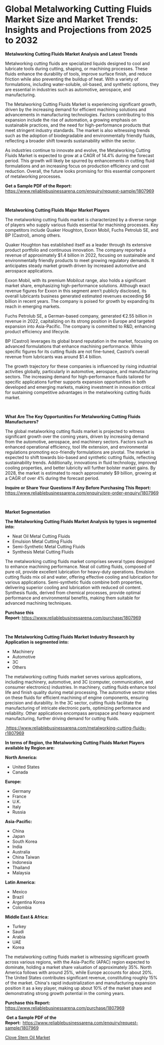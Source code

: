 <p><h1>Global Metalworking Cutting Fluids Market Size and Market Trends: Insights and Projections from 2025 to 2032</h1></p><p><strong>Metalworking Cutting Fluids Market Analysis and Latest Trends</strong></p>
<p><p>Metalworking cutting fluids are specialized liquids designed to cool and lubricate tools during cutting, shaping, or machining processes. These fluids enhance the durability of tools, improve surface finish, and reduce friction while also preventing the buildup of heat. With a variety of formulations, including water-soluble, oil-based, and synthetic options, they are essential in industries such as automotive, aerospace, and manufacturing.</p><p>The Metalworking Cutting Fluids Market is experiencing significant growth, driven by the increasing demand for efficient machining solutions and advancements in manufacturing technologies. Factors contributing to this expansion include the rise of automation, a growing emphasis on sustainable practices, and the need for high-performance products that meet stringent industry standards. The market is also witnessing trends such as the adoption of biodegradable and environmentally friendly fluids, reflecting a broader shift towards sustainability within the sector.</p><p>As industries continue to innovate and evolve, the Metalworking Cutting Fluids Market is expected to grow at a CAGR of 14.4% during the forecast period. This growth will likely be spurred by enhancements in cutting fluid formulations and an increasing focus on production efficiency and cost reduction. Overall, the future looks promising for this essential component of metalworking processes.</p></p>
<p><strong>Get a Sample PDF of the Report:&nbsp;</strong> <a href="https://www.reliablebusinessarena.com/enquiry/request-sample/1807969?utm_campaign=2330&utm_medium=2&utm_source=Github&utm_content=ia&utm_term=02032025&utm_id=metalworking-cutting-fluids">https://www.reliablebusinessarena.com/enquiry/request-sample/1807969</a></p>
<p>&nbsp;</p>
<p><strong>Metalworking Cutting Fluids Major Market Players</strong></p>
<p><p>The metalworking cutting fluids market is characterized by a diverse range of players who supply various fluids essential for machining processes. Key competitors include Quaker Houghton, Exxon Mobil, Fuchs Petrolub SE, and BP (Castrol), among others. </p><p>Quaker Houghton has established itself as a leader through its extensive product portfolio and continuous innovation. The company reported a revenue of approximately $1.4 billion in 2022, focusing on sustainable and environmentally friendly products to meet growing regulatory demands. It anticipates steady market growth driven by increased automotive and aerospace applications.</p><p>Exxon Mobil, with its premium Mobilcut range, also holds a significant market share, emphasizing high-performance solutions. Although exact revenue figures for Exxon in this segment aren’t publicly disclosed, its overall lubricants business generated estimated revenues exceeding $6 billion in recent years. The company is poised for growth by expanding its reach in emerging markets.</p><p>Fuchs Petrolub SE, a German-based company, generated €2.55 billion in revenue in 2022, capitalizing on its strong position in Europe and targeted expansion into Asia-Pacific. The company is committed to R&D, enhancing product efficiency and lifecycle.</p><p>BP (Castrol) leverages its global brand reputation in the market, focusing on advanced formulations that enhance machining performance. While specific figures for its cutting fluids are not fine-tuned, Castrol’s overall revenue from lubricants was around $1.4 billion.</p><p>The growth trajectory for these companies is influenced by rising industrial activities globally, particularly in automotive, aerospace, and manufacturing sectors. The increasing demand for high-performance fluids tailored for specific applications further supports expansion opportunities in both developed and emerging markets, making investment in innovation critical for sustaining competitive advantages in the metalworking cutting fluids market.</p></p>
<p>&nbsp;</p>
<p><strong>What Are The Key Opportunities For Metalworking Cutting Fluids Manufacturers?</strong></p>
<p><p>The global metalworking cutting fluids market is projected to witness significant growth over the coming years, driven by increasing demand from the automotive, aerospace, and machinery sectors. Factors such as enhanced operational efficiency, tool life extension, and environmental regulations promoting eco-friendly formulations are pivotal. The market is expected to shift towards bio-based and synthetic cutting fluids, reflecting sustainability trends. Additionally, innovations in fluid technology, improved cooling properties, and better lubricity will further bolster market gains. By 2028, the market is estimated to reach approximately $9 billion, growing at a CAGR of over 4% during the forecast period.</p></p>
<p><strong>Inquire or Share Your Questions If Any Before Purchasing This Report:</strong> <a href="https://www.reliablebusinessarena.com/enquiry/pre-order-enquiry/1807969?utm_campaign=2330&utm_medium=2&utm_source=Github&utm_content=ia&utm_term=02032025&utm_id=metalworking-cutting-fluids">https://www.reliablebusinessarena.com/enquiry/pre-order-enquiry/1807969</a></p>
<p>&nbsp;</p>
<p><strong>Market Segmentation</strong></p>
<p><strong>The Metalworking Cutting Fluids Market Analysis by types is segmented into:</strong></p>
<p><ul><li>Neat Oil Metal Cutting Fluids</li><li>Emulsion Metal Cutting Fluids</li><li>Semi-Synthetic Metal Cutting Fluids</li><li>Synthesis Metal Cutting Fluids</li></ul></p>
<p><p>The metalworking cutting fluids market comprises several types designed to enhance machining performance. Neat oil cutting fluids, composed of pure oil, provide excellent lubrication for heavy-duty operations. Emulsion cutting fluids mix oil and water, offering effective cooling and lubrication for various applications. Semi-synthetic fluids combine both properties, delivering superior cooling and lubrication with reduced oil content. Synthesis fluids, derived from chemical processes, provide optimal performance and environmental benefits, making them suitable for advanced machining techniques.</p></p>
<p><strong>Purchase this Report:&nbsp;</strong><a href="https://www.reliablebusinessarena.com/purchase/1807969?utm_campaign=2330&utm_medium=2&utm_source=Github&utm_content=ia&utm_term=02032025&utm_id=metalworking-cutting-fluids">https://www.reliablebusinessarena.com/purchase/1807969</a></p>
<p>&nbsp;</p>
<p><strong>The Metalworking Cutting Fluids Market Industry Research by Application is segmented into:</strong></p>
<p><ul><li>Machinery</li><li>Automotive</li><li>3C</li><li>Others</li></ul></p>
<p><p>The metalworking cutting fluids market serves various applications, including machinery, automotive, and 3C (computer, communication, and consumer electronics) industries. In machinery, cutting fluids enhance tool life and finish quality during metal processing. The automotive sector relies on these fluids for efficient machining of engine components, ensuring precision and durability. In the 3C sector, cutting fluids facilitate the manufacturing of intricate electronic parts, optimizing performance and reliability. Other applications encompass aerospace and heavy equipment manufacturing, further driving demand for cutting fluids.</p></p>
<p><a href="https://www.reliablebusinessarena.com/metalworking-cutting-fluids-r1807969?utm_campaign=2330&utm_medium=2&utm_source=Github&utm_content=ia&utm_term=02032025&utm_id=metalworking-cutting-fluids">&nbsp;https://www.reliablebusinessarena.com/metalworking-cutting-fluids-r1807969</a></p>
<p><strong>In terms of Region, the Metalworking Cutting Fluids Market Players available by Region are:</strong></p>
<p>
    <p> <strong> North America: </strong>
        <ul>
            <li>United States</li>
            <li>Canada</li>
        </ul>
        </p> 
    <p> <strong> Europe: </strong>
        <ul>
            <li>Germany</li>
            <li>France</li>
            <li>U.K.</li>
            <li>Italy</li>
            <li>Russia</li>
        </ul>
        </p> 
    <p> <strong> Asia-Pacific: </strong>
        <ul>
            <li>China</li>
            <li>Japan</li>
            <li>South Korea</li>
            <li>India</li>
            <li>Australia</li>
            <li>China Taiwan</li>
            <li>Indonesia</li>
            <li>Thailand</li>
            <li>Malaysia</li>
        </ul>
        </p> 
    <p> <strong> Latin America: </strong>
        <ul>
            <li>Mexico</li>
            <li>Brazil</li>
            <li>Argentina Korea</li>
            <li>Colombia</li>
        </ul>
        </p> 
    <p> <strong> Middle East & Africa: </strong>
        <ul>
            <li>Turkey</li>
            <li>Saudi</li>
            <li>Arabia</li>
            <li>UAE</li>
            <li>Korea</li>
        </ul>
    </p>
    </p>
<p><p>The metalworking cutting fluids market is witnessing significant growth across various regions, with the Asia-Pacific (APAC) region expected to dominate, holding a market share valuation of approximately 35%. North America follows with around 25%, while Europe accounts for about 20%. The United States contributes significant revenue, constituting roughly 15% of the market. China's rapid industrialization and manufacturing expansion position it as a key player, making up about 10% of the market share and demonstrating strong growth potential in the coming years.</p></p>
<p><strong>Purchase this Report: </strong><a href="https://www.reliablebusinessarena.com/purchase/1807969?utm_campaign=2330&utm_medium=2&utm_source=Github&utm_content=ia&utm_term=02032025&utm_id=metalworking-cutting-fluids">https://www.reliablebusinessarena.com/purchase/1807969</a></p>
<p>&nbsp;<strong>Get a Sample PDF of the Report:&nbsp;&nbsp;</strong><a href="https://www.reliablebusinessarena.com/enquiry/request-sample/1807969?utm_campaign=2330&utm_medium=2&utm_source=Github&utm_content=ia&utm_term=02032025&utm_id=metalworking-cutting-fluids">https://www.reliablebusinessarena.com/enquiry/request-sample/1807969</a></p>
<p><strong></strong></p>
<p><p><a href="https://github.com/manesros8/Market-Research-Report-List-1/blob/main/clove-stem-oil-market.md?utm_campaign=2330&utm_medium=2&utm_source=Github&utm_content=ia&utm_term=02032025&utm_id=metalworking-cutting-fluids">Clove Stem Oil Market</a></p></p>